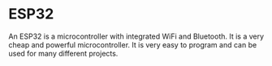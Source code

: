 # ESP32

An ESP32 is a microcontroller with integrated WiFi and Bluetooth. It is a very cheap and powerful microcontroller. It is very easy to program and can be used for many different projects.
